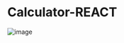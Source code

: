 # Calculator-REACT

![image](https://github.com/user-attachments/assets/c08ce4fc-ab10-48d6-9afb-af514c38c105)
